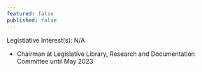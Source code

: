 ```yaml
---
featured: false
published: false
---
```

Legistlative Interest(s): N/A

* Chairman at Legislative Library, Research and Documentation Committee until May 2023
	